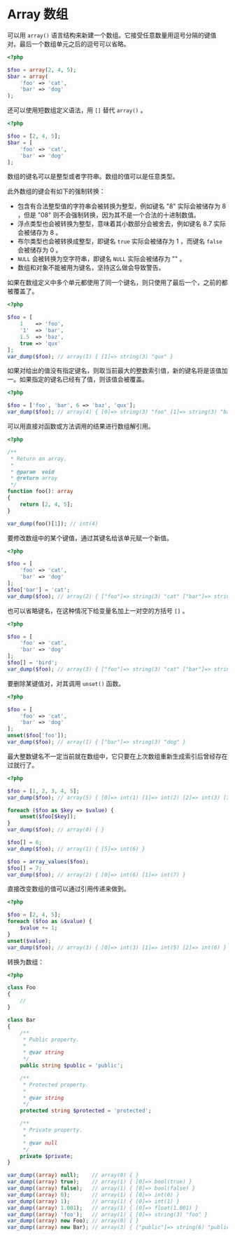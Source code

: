 # Array 数组

可以用 `array()` 语言结构来新建一个数组。它接受任意数量用逗号分隔的键值对。最后一个数组单元之后的逗号可以省略。

```php
<?php

$foo = array(2, 4, 5);
$bar = array(
    'foo' => 'cat',
    'bar' => 'dog'
);

```

还可以使用短数组定义语法，用 `[]` 替代 `array()` 。

```php
<?php

$foo = [2, 4, 5];
$bar = [
    'foo' => 'cat',
    'bar' => 'dog'
];

```

数组的键名可以是整型或者字符串。数组的值可以是任意类型。

此外数组的键会有如下的强制转换：

* 包含有合法整型值的字符串会被转换为整型，例如键名 "8" 实际会被储存为 8 ，但是 "08" 则不会强制转换，因为其不是一个合法的十进制数值。
* 浮点类型也会被转换为整型，意味着其小数部分会被舍去，例如键名 8.7 实际会被储存为 8 。
* 布尔类型也会被转换成整型，即键名 `true` 实际会被储存为 1 ，而键名 `false` 会被储存为 0 。
* `NULL` 会被转换为空字符串，即键名 `NULL` 实际会被储存为 "" 。
* 数组和对象不能被用为键名，坚持这么做会导致警告。

如果在数组定义中多个单元都使用了同一个键名，则只使用了最后一个，之前的都被覆盖了。

```php
<?php

$foo = [
    1    => 'foo',
    '1'  => 'bar',
    1.5  => 'baz',
    true => 'qux'
];
var_dump($foo); // array(1) { [1]=> string(3) "qux" }

```

如果对给出的值没有指定键名，则取当前最大的整数索引值，新的键名将是该值加一。如果指定的键名已经有了值，则该值会被覆盖。

```php
<?php

$foo = ['foo', 'bar', 6 => 'baz', 'qux'];
var_dump($foo); // array(4) { [0]=> string(3) "foo" [1]=> string(3) "bar" [6]=> string(3) "baz" [7]=> string(3) "qux" }

```

可以用直接对函数或方法调用的结果进行数组解引用。

```php
<?php

/**
 * Return an array.
 *
 * @param  void
 * @return array
 */
function foo(): array
{
    return [2, 4, 5];
}

var_dump(foo()[1]); // int(4)

```

要修改数组中的某个键值，通过其键名给该单元赋一个新值。

```php
<?php

$foo = [
    'foo' => 'cat',
    'bar' => 'dog'
];
$foo['bar'] = 'cat';
var_dump($foo); // array(2) { ["foo"]=> string(3) "cat" ["bar"]=> string(3) "cat" }

```

也可以省略键名，在这种情况下给变量名加上一对空的方括号 `[]` 。

```php
<?php

$foo = [
    'foo' => 'cat',
    'bar' => 'dog'
];
$foo[] = 'bird';
var_dump($foo); // array(3) { ["foo"]=> string(3) "cat" ["bar"]=> string(3) "dog" [0]=> string(4) "bird" }

```

要删除某键值对，对其调用 `unset()` 函数。

```php
<?php

$foo = [
    'foo' => 'cat',
    'bar' => 'dog'
];
unset($foo['foo']);
var_dump($foo); // array(1) { ["bar"]=> string(3) "dog" }

```

最大整数键名不一定当前就在数组中，它只要在上次数组重新生成索引后曾经存在过就行了。

```php
<?php

$foo = [1, 2, 3, 4, 5];
var_dump($foo); // array(5) { [0]=> int(1) [1]=> int(2) [2]=> int(3) [3]=> int(4) [4]=> int(5) }

foreach ($foo as $key => $value) {
    unset($foo[$key]);
}
var_dump($foo); // array(0) { }

$foo[] = 6;
var_dump($foo); // array(1) { [5]=> int(6) }

$foo = array_values($foo);
$foo[] = 7;
var_dump($foo); // array(2) { [0]=> int(6) [1]=> int(7) }

```

直接改变数组的值可以通过引用传递来做到。

```php
<?php

$foo = [2, 4, 5];
foreach ($foo as &$value) {
    $value += 1;
}
unset($value);
var_dump($foo); // array(3) { [0]=> int(3) [1]=> int(5) [2]=> int(6) }

```

转换为数组：

```php
<?php

class Foo
{
    //
}

class Bar
{
    /**
     * Public property.
     *
     * @var string
     */
    public string $public = 'public';

    /**
     * Protected property.
     *
     * @var string
     */
    protected string $protected = 'protected';

    /**
     * Private property.
     *
     * @var null
     */
    private $private;
}

var_dump((array) null);    // array(0) { }
var_dump((array) true);    // array(1) { [0]=> bool(true) }
var_dump((array) false);   // array(1) { [0]=> bool(false) }
var_dump((array) 0);       // array(1) { [0]=> int(0) }
var_dump((array) 1);       // array(1) { [0]=> int(1) }
var_dump((array) 1.001);   // array(1) { [0]=> float(1.001) }
var_dump((array) 'foo');   // array(1) { [0]=> string(3) "foo" }
var_dump((array) new Foo); // array(0) { }
var_dump((array) new Bar); // array(3) { ["public"]=> string(6) "public" ["\0*\0protected"]=> string(9) "protected" ["\0Bar\0private"]=> NULL }

```

